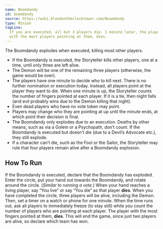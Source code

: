 ```yaml
---
name: Boomdandy
id: boomdandy
source: https://wiki.bloodontheclocktower.com/Boomdandy
type: Minion
tagLine:
  If you are executed, all but 3 players die. 1 minute later, the player
  with the most players pointing at them, dies.
---
```


The Boomdandy explodes when executed, killing most other players.

- If the Boomdandy is executed, the Storyteller kills other players, one
  at a time, until only three are left alive.
- The Demon will be one of the remaining three players (otherwise, the
  game would be over).
- The players have one minute to decide who to kill next. There is no
  further nomination or execution today. Instead, all players point at
  the player they want to die. When one minute is up, the Storyteller
  counts the number of fingers pointed at each player. If it is a tie,
  then night falls (and evil probably wins due to the Demon killing that
  night).
- Even dead players who have no vote token may point.
- Players may change who they are pointing at up until the minute ends,
  at which point their decision is final.
- The Boomdandy only explodes due to an execution. Deaths by other
  means, such as via a Golem or a Psychopath, don’t count. If the
  Boomdandy is executed but doesn’t die (due to a Devil’s Advocate
  etc.), they still explode.
- If a character can’t die, such as the Fool or the Sailor, the
  Storyteller may rule that four players remain alive after a Boomdandy
  explosion.

## How To Run

If the Boomdandy is executed, declare that the Boomdandy has exploded.
Enter the circle, put your hand out towards the Boomdandy, and rotate
around the circle. (_Similar to running a vote._) When your hand reaches
a living player, say “You live” or say “You die” as that player
**dies**. When you have completed the circle, three players will be
alive, including the Demon. Then, set a timer on a watch or phone for
one minute. When the time runs out, ask all players to immediately
freeze (to stay still) while you count the number of players who are
pointing at each player. The player with the most fingers pointed at
them, **dies**. This will end the game, since just two players are
alive, so declare which team has won.
